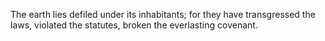 The earth lies defiled under its inhabitants; for they have transgressed the laws, violated the statutes, broken the everlasting covenant.

